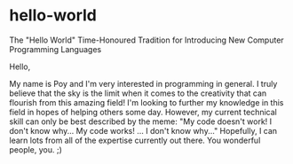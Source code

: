 # hello-world
The "Hello World" Time-Honoured Tradition for Introducing New Computer Programming Languages

Hello,

My name is Poy and I'm very interested in programming in general. I truly believe that the sky is the limit when it comes to the creativity that can flourish from this amazing field! I'm looking to further my knowledge in this field in hopes of helping others some day. However, my current technical skill can only be best described by the meme: "My code doesn't work! I don't know why... My code works! ... I don't know why..." Hopefully, I can learn lots from all of the expertise currently out there. You wonderful people, you. ;)

